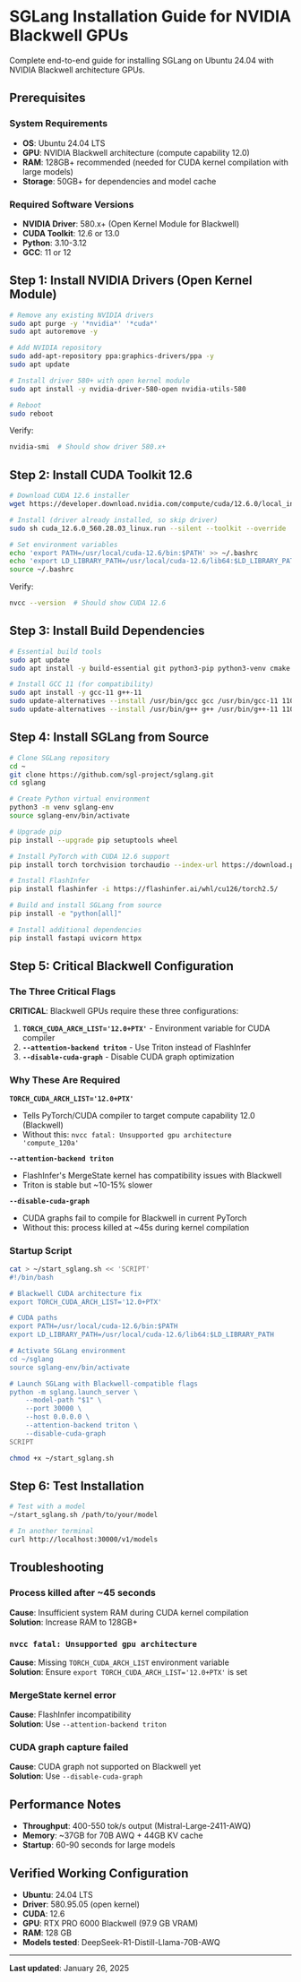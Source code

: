 # SGLang Installation Guide for NVIDIA Blackwell GPUs

Complete end-to-end guide for installing SGLang on Ubuntu 24.04 with NVIDIA Blackwell architecture GPUs.

## Prerequisites

### System Requirements
- **OS**: Ubuntu 24.04 LTS
- **GPU**: NVIDIA Blackwell architecture (compute capability 12.0)
- **RAM**: 128GB+ recommended (needed for CUDA kernel compilation with large models)
- **Storage**: 50GB+ for dependencies and model cache

### Required Software Versions
- **NVIDIA Driver**: 580.x+ (Open Kernel Module for Blackwell)
- **CUDA Toolkit**: 12.6 or 13.0
- **Python**: 3.10-3.12
- **GCC**: 11 or 12

## Step 1: Install NVIDIA Drivers (Open Kernel Module)

```bash
# Remove any existing NVIDIA drivers
sudo apt purge -y '*nvidia*' '*cuda*'
sudo apt autoremove -y

# Add NVIDIA repository
sudo add-apt-repository ppa:graphics-drivers/ppa -y
sudo apt update

# Install driver 580+ with open kernel module
sudo apt install -y nvidia-driver-580-open nvidia-utils-580

# Reboot
sudo reboot
```

Verify:
```bash
nvidia-smi  # Should show driver 580.x+
```

## Step 2: Install CUDA Toolkit 12.6

```bash
# Download CUDA 12.6 installer
wget https://developer.download.nvidia.com/compute/cuda/12.6.0/local_installers/cuda_12.6.0_560.28.03_linux.run

# Install (driver already installed, so skip driver)
sudo sh cuda_12.6.0_560.28.03_linux.run --silent --toolkit --override

# Set environment variables
echo 'export PATH=/usr/local/cuda-12.6/bin:$PATH' >> ~/.bashrc
echo 'export LD_LIBRARY_PATH=/usr/local/cuda-12.6/lib64:$LD_LIBRARY_PATH' >> ~/.bashrc
source ~/.bashrc
```

Verify:
```bash
nvcc --version  # Should show CUDA 12.6
```

## Step 3: Install Build Dependencies

```bash
# Essential build tools
sudo apt update
sudo apt install -y build-essential git python3-pip python3-venv cmake ninja-build pkg-config libopenblas-dev

# Install GCC 11 (for compatibility)
sudo apt install -y gcc-11 g++-11
sudo update-alternatives --install /usr/bin/gcc gcc /usr/bin/gcc-11 110
sudo update-alternatives --install /usr/bin/g++ g++ /usr/bin/g++-11 110
```

## Step 4: Install SGLang from Source

```bash
# Clone SGLang repository
cd ~
git clone https://github.com/sgl-project/sglang.git
cd sglang

# Create Python virtual environment
python3 -m venv sglang-env
source sglang-env/bin/activate

# Upgrade pip
pip install --upgrade pip setuptools wheel

# Install PyTorch with CUDA 12.6 support
pip install torch torchvision torchaudio --index-url https://download.pytorch.org/whl/cu126

# Install FlashInfer
pip install flashinfer -i https://flashinfer.ai/whl/cu126/torch2.5/

# Build and install SGLang from source
pip install -e "python[all]"

# Install additional dependencies
pip install fastapi uvicorn httpx
```

## Step 5: Critical Blackwell Configuration

### The Three Critical Flags

**CRITICAL**: Blackwell GPUs require these three configurations:

1. **`TORCH_CUDA_ARCH_LIST='12.0+PTX'`** - Environment variable for CUDA compiler
2. **`--attention-backend triton`** - Use Triton instead of FlashInfer
3. **`--disable-cuda-graph`** - Disable CUDA graph optimization

### Why These Are Required

**`TORCH_CUDA_ARCH_LIST='12.0+PTX'`**
- Tells PyTorch/CUDA compiler to target compute capability 12.0 (Blackwell)
- Without this: `nvcc fatal: Unsupported gpu architecture 'compute_120a'`

**`--attention-backend triton`**
- FlashInfer's MergeState kernel has compatibility issues with Blackwell
- Triton is stable but ~10-15% slower

**`--disable-cuda-graph`**
- CUDA graphs fail to compile for Blackwell in current PyTorch
- Without this: process killed at ~45s during kernel compilation

### Startup Script

```bash
cat > ~/start_sglang.sh << 'SCRIPT'
#!/bin/bash

# Blackwell CUDA architecture fix
export TORCH_CUDA_ARCH_LIST='12.0+PTX'

# CUDA paths
export PATH=/usr/local/cuda-12.6/bin:$PATH
export LD_LIBRARY_PATH=/usr/local/cuda-12.6/lib64:$LD_LIBRARY_PATH

# Activate SGLang environment
cd ~/sglang
source sglang-env/bin/activate

# Launch SGLang with Blackwell-compatible flags
python -m sglang.launch_server \
    --model-path "$1" \
    --port 30000 \
    --host 0.0.0.0 \
    --attention-backend triton \
    --disable-cuda-graph
SCRIPT

chmod +x ~/start_sglang.sh
```

## Step 6: Test Installation

```bash
# Test with a model
~/start_sglang.sh /path/to/your/model

# In another terminal
curl http://localhost:30000/v1/models
```

## Troubleshooting

### Process killed after ~45 seconds
**Cause**: Insufficient system RAM during CUDA kernel compilation  
**Solution**: Increase RAM to 128GB+

### `nvcc fatal: Unsupported gpu architecture`
**Cause**: Missing `TORCH_CUDA_ARCH_LIST` environment variable  
**Solution**: Ensure `export TORCH_CUDA_ARCH_LIST='12.0+PTX'` is set

### MergeState kernel error
**Cause**: FlashInfer incompatibility  
**Solution**: Use `--attention-backend triton`

### CUDA graph capture failed
**Cause**: CUDA graph not supported on Blackwell yet  
**Solution**: Use `--disable-cuda-graph`

## Performance Notes

- **Throughput**: 400-550 tok/s output (Mistral-Large-2411-AWQ)
- **Memory**: ~37GB for 70B AWQ + 44GB KV cache
- **Startup**: 60-90 seconds for large models

## Verified Working Configuration

- **Ubuntu**: 24.04 LTS
- **Driver**: 580.95.05 (open kernel)
- **CUDA**: 12.6
- **GPU**: RTX PRO 6000 Blackwell (97.9 GB VRAM)
- **RAM**: 128 GB
- **Models tested**: DeepSeek-R1-Distill-Llama-70B-AWQ

---
**Last updated**: January 26, 2025
